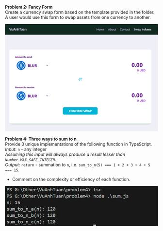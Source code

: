 **Problem 2: Fancy Form**  
Create a currency swap form based on the template provided in the folder. A user would use this form to swap assets from one currency to another.

![Problem 2](/problem2/images/demo/test-fullstack-problem-2.gif)

**Problem 4: Three ways to sum to n**  
Provide 3 unique implementations of the following function in TypeScript.  
*Input*: `n` - any integer  
*Assuming this input will always produce a result lesser than `Number.MAX_SAFE_INTEGER`*.  
*Output*: `return` - summation to `n`, i.e. `sum_to_n(5) === 1 + 2 + 3 + 4 + 5 === 15`.  

- Comment on the complexity or efficiency of each function. 

![Problem 2](/problem4/images/test-fullstack-problem-4.png)